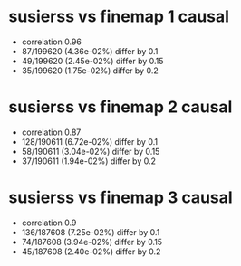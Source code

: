 # susierss vs finemap  1 causal

- correlation 0.96
- 87/199620 (4.36e-02%) differ by 0.1
- 49/199620 (2.45e-02%) differ by 0.15
- 35/199620 (1.75e-02%) differ by 0.2


# susierss vs finemap  2 causal

- correlation 0.87
- 128/190611 (6.72e-02%) differ by 0.1
- 58/190611 (3.04e-02%) differ by 0.15
- 37/190611 (1.94e-02%) differ by 0.2


# susierss vs finemap  3 causal

- correlation 0.9
- 136/187608 (7.25e-02%) differ by 0.1
- 74/187608 (3.94e-02%) differ by 0.15
- 45/187608 (2.40e-02%) differ by 0.2


